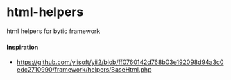 # html-helpers
html helpers for bytic framework


#### Inspiration
* https://github.com/yiisoft/yii2/blob/ff0760142d768b03e192098d94a3c0edc2710990/framework/helpers/BaseHtml.php